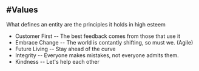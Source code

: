 #Values
----------------------------------------------------------------------------------------------------
What defines an entity are the principles it holds in high esteem


* Customer First -- The best feedback comes from those that use it
* Embrace Change -- The world is contantly shifting, so must we. (Agile)
* Future Living --  Stay ahead of the curve
* Integrity -- Everyone makes mistakes, not everyone admits them.
* Kindness -- Let's help each other
